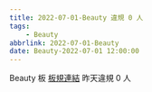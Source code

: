 ```yaml
---
title: 2022-07-01-Beauty 違規 0 人
tags:
    - Beauty
abbrlink: 2022-07-01-Beauty
date: Beauty-2022-07-01 12:00:00
---
```

Beauty 板 [板規連結](https://www.ptt.cc/bbs/Beauty/M.1630069980.A.84B.html)
昨天違規 0 人
